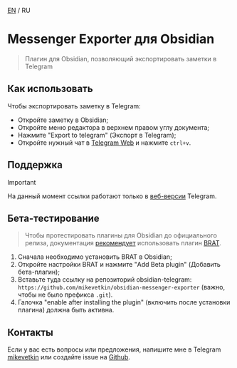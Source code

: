 [EN](https://github.com/mikevetkin/obsidian-telegram/blob/main/README.md) / RU

# Messenger Exporter для Obsidian

> Плагин для Obsidian, позволяющий экспортировать заметки в Telegram

## Как использовать

Чтобы экспортировать заметку в Telegram:

- Откройте заметку в Obsidian;
- Откройте меню редактора в верхнем правом углу документа;
- Нажмите "Export to telegram" (Экспорт в Telegram);
- Откройте нужный чат в [Telegram Web](https://web.telegram.org/) и нажмите `ctrl+v`.

## Поддержка

> [!IMPORTANT]
> На данный момент ссылки работают только в [веб-версии](https://web.telegram.org/) Telegram.

## Бета-тестирование

> Чтобы протестировать плагины для Obsidian до официального релиза, документация [рекомендует](https://docs.obsidian.md/Plugins/Releasing/Beta-testing+plugins) использовать плагин [BRAT](obsidian://show-plugin?id=obsidian42-brat).

1. Сначала необходимо установить BRAT в Obsidian;
2. Откройте настройки BRAT и нажмите "Add Beta plugin" (Добавить бета-плагин);
3. Вставьте туда ссылку на репозиторий obsidian-telegram: `https://github.com/mikevetkin/obsidian-messenger-exporter` (важно, чтобы не было префикса `.git`).
4. Галочка "enable after installing the plugin" (включить после установки плагина) должна быть активна.

## Контакты

Если у вас есть вопросы или предложения, напишите мне в Telegram [mikevetkin](https://mikevetkin.t.me) или создайте issue на [Github](https://github.com/mikevetkin/obsidian-telegram).
